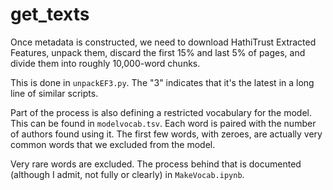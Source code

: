 get_texts
==========

Once metadata is constructed, we need to download HathiTrust Extracted Features, unpack them, discard the first 15% and last 5% of pages, and divide them into roughly 10,000-word chunks.

This is done in ```unpackEF3.py```. The "3" indicates that it's the latest in a long line of similar scripts.

Part of the process is also defining a restricted vocabulary for the model. This can be found in ```modelvocab.tsv```. Each word is paired with the number of authors found using it. The first few words, with zeroes, are actually very common words that we excluded from the model.

Very rare words are excluded. The process behind that is documented (although I admit, not fully or clearly) in ```MakeVocab.ipynb```.